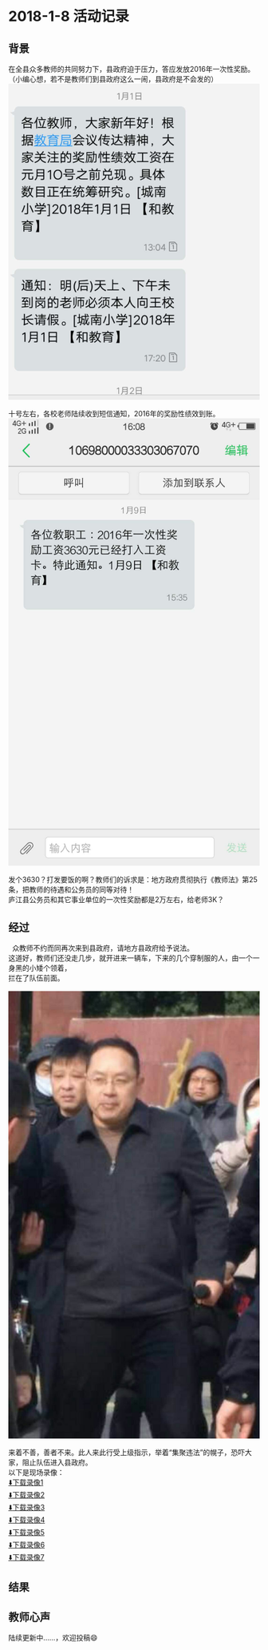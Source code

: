 # 2018-1-8 活动记录
## 背景

   在全县众多教师的共同努力下，县政府迫于压力，答应发放2016年一次性奖励。（小编心想，若不是教师们到县政府这么一闹，县政府是不会发的）
   ![](https://github.com/25thAssociation/LuJiang/blob/master/2018-1-8-Activity/20180102%E5%85%B3%E4%BA%8E%E5%A5%96%E5%8A%B1%E8%A1%8C%E7%BB%A9%E6%95%88%E5%B7%A5%E8%B5%84%E7%9A%84%E7%9F%AD%E4%BF%A1%E6%88%AA%E5%B1%8F.jpeg)
   
   十号左右，各校老师陆续收到短信通知，2016年的奖励性绩效到账。<br/>
   ![](https://github.com/25thAssociation/LuJiang/blob/master/2018-1-8-Activity/%E5%BA%90%E6%B1%9F%E5%8E%BF%E6%9F%90%E5%AD%A6%E6%A0%A1%E5%8F%91%E7%9F%AD%E4%BF%A1%E9%80%9A%E7%9F%A5%E4%B8%80%E6%AC%A1%E6%80%A7%E5%A5%96%E5%8A%B1%E5%B7%B2%E7%BB%8F%E5%88%B0%E5%B8%90.jpg)
   
   发个3630？打发要饭的啊？教师们的诉求是：地方政府贯彻执行《教师法》第25条，把教师的待遇和公务员的同等对待！<br/>
   庐江县公务员和其它事业单位的一次性奖励都是2万左右，给老师3K？<br/>
  
## 经过

   众教师不约而同再次来到县政府，请地方县政府给予说法。<br/>
   这道好，教师们还没走几步，就开进来一辆车，下来的几个穿制服的人，由一个一身黑的小矮个领着，<br/>
拦在了队伍前面。<br/>
   ![](https://github.com/25thAssociation/LuJiang/blob/master/2018-1-8-Activity/%E5%85%AC%E5%AE%89%E5%B1%80%E5%89%AF%E5%B1%80%E9%95%BF%E7%8E%8B%E6%9C%AC%E4%BA%AEmmexport1515756447031.jpg)
   
   来着不善，善者不来。此人来此行受上级指示，举着“集聚违法”的幌子，恐吓大家，阻止队伍进入县政府。<br/>
   以下是现场录像：<br/>
   [:arrow_down:下载录像1](https://github.com/25thAssociation/LuJiang/raw/master/2018-1-8-Activity/201801081515519807451.mp4)<br/>
   [:arrow_down:下载录像2](https://github.com/25thAssociation/LuJiang/raw/master/2018-1-8-Activity/20180108%E7%8E%B0%E5%9C%BA1515756437545.mp4)<br/>
   [:arrow_down:下载录像3](https://github.com/25thAssociation/LuJiang/raw/master/2018-1-8-Activity/201801081515544263973.mp4)<br/>
   [:arrow_down:下载录像4](https://github.com/25thAssociation/LuJiang/raw/master/2018-1-8-Activity/201801081515544293774.mp4)<br/>
   [:arrow_down:下载录像5](https://github.com/25thAssociation/LuJiang/raw/master/2018-1-8-Activity/201801081515544303206.mp4)<br/>
   [:arrow_down:下载录像6](https://github.com/25thAssociation/LuJiang/raw/master/2018-1-8-Activity/201801081515544311943.mp4)<br/>
   [:arrow_down:下载录像7](https://github.com/25thAssociation/LuJiang/raw/master/2018-1-8-Activity/201801081515544322175.mp4)<br/>
   
## 结果
## 教师心声
陆续更新中……，欢迎投稿:smile:
